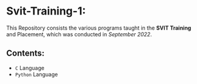 # Svit-Training-1:

This Repository consists the various programs taught in the **SVIT Training** and Placement, which was conducted in *September 2022*.

## Contents:
- `C` Language
- `Python` Language

